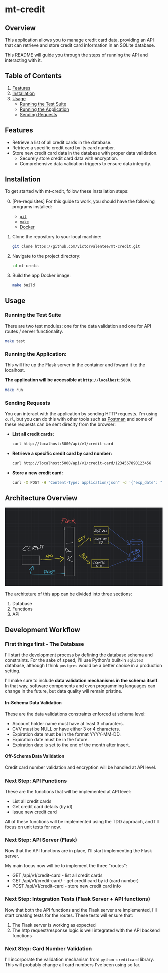 # mt-credit

## Overview

This application allows you to manage credit card data, providing an API that can retrieve and store credit card information in an SQLite database. 

This README will guide you through the steps of running the API and interacting with it.

## Table of Contents

1. [Features](#features)
2. [Installation](#installation)
3. [Usage](#usage)
    - [Running the Test Suite](#running-the-test-suite)
    - [Running the Application](#running-the-application)
    - [Sending Requests](#sending-requests)

## Features

- Retrieve a list of all credit cards in the database.
- Retrieve a specific credit card by its card number.
- Store new credit card data in the database with proper data validation.
    - Securely store credit card data with encryption.
    - Comprehensive data validation triggers to ensure data integrity.

## Installation

To get started with mt-credit, follow these installation steps:

0. [Pre-requisites] For this guide to work, you should have the following programs installed:
    - [`git`](https://git-scm.com/downloads)
    - [`make`](https://www.gnu.org/software/make/#download)
    - [Docker](https://www.docker.com/)

1. Clone the repository to your local machine:

    ```bash
    git clone https://github.com/victorvalentee/mt-credit.git
    ```

2. Navigate to the project directory:

    ```bash
    cd mt-credit
    ```

3. Build the app Docker image:

    ```bash
    make build
    ```

## Usage

### Running the Test Suite

There are two test modules: one for the data validation and one for API routes / server functionality.

```bash
make test
```

### Running the Application:

This will fire up the Flask server in the container and foward it to the localhost.

**The application will be accessible at `http://localhost:5000`.**

```bash
make run
```

### Sending Requests

You can interact with the application by sending HTTP requests. I'm using `curl`, but you can do this with other tools such as [Postman](https://www.postman.com/) and some of these requests can be sent direclty from the browser:

- **List all credit cards:**

  ```bash
  curl http://localhost:5000/api/v1/credit-card
  ```

- **Retrieve a specific credit card by card number:**

  ```bash
  curl http://localhost:5000/api/v1/credit-card/1234567890123456
  ```

- **Store a new credit card:**

  ```bash
  curl -X POST -H "Content-Type: application/json" -d '{"exp_date": "2025-12-31", "holder_name": "John Doe", "card_number": "4111111111111111", "cvv": 123}' http://localhost:5000/api/v1/credit-card
  ```

## Architecture Overview
![Architecture Overview](docs/img/architecture_overview.png)

The architeture of this app can be divided into three sections:
1. Database
2. Functions
3. API

## Development Workflow

### First things first - The Database

I'll start the development process by defining the database schema and constraints. For the sake of speed, I'll use Python's built-in `sqlite3` database, although I think `postgres` would be a better choice in a production setting.

I'll make sure to include **data validation mechanisms in the schema itself**. In that way, software components and even programming languages can change in the future, but data quality will remain pristine.

#### In-Schema Data Validation
These are the data validations constraints enforced at schema level:
- Account holder name must have at least 3 characters.
- CVV must be NULL or have either 3 or 4 characters.
- Expiration date must be in the format YYYY-MM-DD.
- Expiration date must be in the future.
- Expiration date is set to the end of the month after insert.

#### Off-Schema Data Validation
Credit card number validation and encryption will be handled at API level.

### Next Step: API Functions
These are the functions that will be implemented at API level:
- List all credit cards
- Get credit card details (by id)
- Issue new credit card

All of these functions will be implemented using the TDD approach, and I'll focus on unit tests for now.

### Next Step: API Server (Flask)
Now that the API functions are in place, I'll start implementing the Flask server.

My main focus now will be to implement the three "routes":
- GET /api/v1/credit-card - list all credit cards
- GET /api/v1/credit-card/<id> - get credit card by id (card number)
- POST /api/v1/credit-card - store new credit card info

### Next Step: Integration Tests (Flask Server + API functions)
Now that both the API functions and the Flask server are implemented, I'll start creating tests for the routes.
These tests will ensure that:
1. The Flask server is working as expected
2. The http request/response logic is well integrated with the API backend functions

### Next Step: Card Number Validation
I'll incorporate the validation mechanism from `python-creditcard` library. This will probably change all card numbers I've been using so far.
